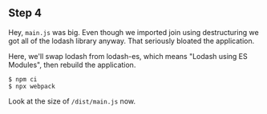 ## Step 4

Hey, `main.js` was big. Even though we imported join using destructuring we got all of the lodash library anyway. That seriously bloated the application.

Here, we'll swap lodash from lodash-es, which means "Lodash using ES Modules", then rebuild the application.

```
$ npm ci
$ npx webpack
```

Look at the size of `/dist/main.js` now.